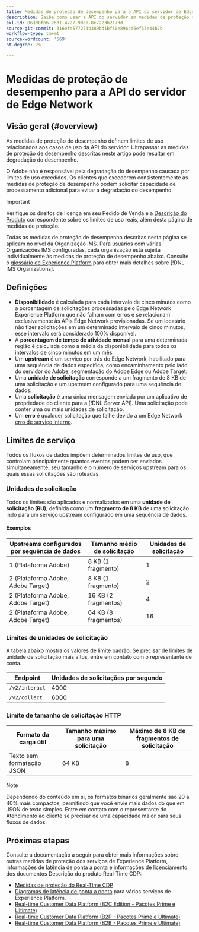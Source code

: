 ```yaml
---
title: Medidas de proteção de desempenho para a API do servidor de Edge Network
description: Saiba como usar a API do servidor em medidas de proteção de desempenho ideais.
exl-id: 063d0fbb-26d1-4727-9dea-8e7223b2173d
source-git-commit: 316efe577274b389bd1bf50e896ad6ef53e44b7b
workflow-type: tm+mt
source-wordcount: '569'
ht-degree: 2%

---
```



# Medidas de proteção de desempenho para a API do servidor de Edge Network

## Visão geral {#overview}

As medidas de proteção de desempenho definem limites de uso relacionados aos casos de uso da API do servidor. Ultrapassar as medidas de proteção de desempenho descritas neste artigo pode resultar em degradação do desempenho.

O Adobe não é responsável pela degradação do desempenho causada por limites de uso excedidos. Os clientes que excederem consistentemente as medidas de proteção de desempenho podem solicitar capacidade de processamento adicional para evitar a degradação do desempenho.

>[!IMPORTANT]
>
>Verifique os direitos de licença em seu Pedido de Venda e a [Descrição do Produto](https://helpx.adobe.com/legal/product-descriptions.html?lang=pt-BR) correspondente sobre os limites de uso reais, além desta página de medidas de proteção.

Todas as medidas de proteção de desempenho descritas nesta página se aplicam no nível da Organização IMS. Para usuários com várias Organizações IMS configuradas, cada organização está sujeita individualmente às medidas de proteção de desempenho abaixo. Consulte o [glossário de Experience Platform](../landing/glossary.md) para obter mais detalhes sobre [!DNL IMS Organizations].

## Definições

* **Disponibilidade** é calculada para cada intervalo de cinco minutos como a porcentagem de solicitações processadas pelo Edge Network Experience Platform que não falham com erros e se relacionam exclusivamente às APIs Edge Network provisionadas. Se um locatário não fizer solicitações em um determinado intervalo de cinco minutos, esse intervalo será considerado 100% disponível.
* A **porcentagem de tempo de atividade mensal** para uma determinada região é calculada como a média da disponibilidade para todos os intervalos de cinco minutos em um mês.
* Um **upstream** é um serviço por trás do Edge Network, habilitado para uma sequência de dados específica, como encaminhamento pelo lado do servidor do Adobe, segmentação do Adobe Edge ou Adobe Target.
* Uma **unidade de solicitação** corresponde a um fragmento de 8 KB de uma solicitação e um upstream configurado para uma sequência de dados.
* Uma **solicitação** é uma única mensagem enviada por um aplicativo de propriedade do cliente para a [!DNL Server API]. Uma solicitação pode conter uma ou mais unidades de solicitação.
* Um **erro** é qualquer solicitação que falhe devido a um Edge Network [erro de serviço interno](error-handling.md).

## Limites de serviço

Todos os fluxos de dados impõem determinados limites de uso, que controlam principalmente quantos eventos podem ser enviados simultaneamente, seu tamanho e o número de serviços upstream para os quais essas solicitações são roteadas.

### Unidades de solicitação

Todos os limites são aplicados e normalizados em uma **unidade de solicitação (RU)**, definida como um **fragmento de 8 KB** de uma solicitação indo para um serviço upstream configurado em uma sequência de dados.

#### Exemplos

| Upstreams configurados por sequência de dados | Tamanho médio de solicitação | Unidades de solicitação |
| --- | --- | --- |
| 1 (Plataforma Adobe) | 8 KB (1 fragmento) | 1 |
| 2 (Plataforma Adobe, Adobe Target) | 8 KB (1 fragmento) | 2 |
| 2 (Plataforma Adobe, Adobe Target) | 16 KB (2 fragmentos) | 4 |
| 2 (Plataforma Adobe, Adobe Target) | 64 KB (8 fragmentos) | 16 |

### Limites de unidades de solicitação

A tabela abaixo mostra os valores de limite padrão. Se precisar de limites de unidade de solicitação mais altos, entre em contato com o representante de conta.

| Endpoint | Unidades de solicitações por segundo |
| --- | --- |
| `/v2/interact` | 4000 |
| `/v2/collect` | 6000 |


### Limite de tamanho de solicitação HTTP

| Formato da carga útil | Tamanho máximo para uma solicitação | Máximo de 8 KB de fragmentos de solicitação |
| --- | --- | --- |
| Texto sem formatação JSON | 64 KB | 8 |


>[!NOTE]
>
>Dependendo do conteúdo em si, os formatos binários geralmente são 20 a 40% mais compactos, permitindo que você envie mais dados do que em JSON de texto simples. Entre em contato com o representante do Atendimento ao cliente se precisar de uma capacidade maior para seus fluxos de dados.

## Próximas etapas

Consulte a documentação a seguir para obter mais informações sobre outras medidas de proteção dos serviços de Experience Platform, informações de latência de ponta a ponta e informações de licenciamento dos documentos Descrição do produto Real-Time CDP:

* [Medidas de proteção do Real-Time CDP](/help/rtcdp/guardrails/overview.md)
* [Diagramas de latência de ponta a ponta](https://experienceleague.adobe.com/docs/blueprints-learn/architecture/architecture-overview/deployment/guardrails.html?lang=en#end-to-end-latency-diagrams) para vários serviços de Experience Platform.
* [Real-time Customer Data Platform (B2C Edition - Pacotes Prime e Ultimate)](https://helpx.adobe.com/legal/product-descriptions/real-time-customer-data-platform-b2c-edition-prime-and-ultimate-packages.html)
* [Real-time Customer Data Platform (B2P - Pacotes Prime e Ultimate)](https://helpx.adobe.com/legal/product-descriptions/real-time-customer-data-platform-b2p-edition-prime-and-ultimate-packages.html)
* [Real-time Customer Data Platform (B2B - Pacotes Prime e Ultimate)](https://helpx.adobe.com/legal/product-descriptions/real-time-customer-data-platform-b2b-edition-prime-and-ultimate-packages.html)
